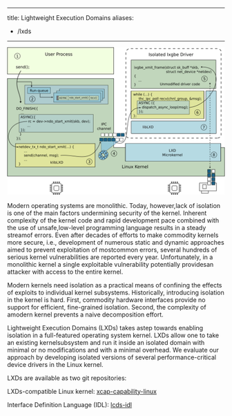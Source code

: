 
---
title: Lightweight Execution Domains
aliases:
- /lxds
---

<img src="images/lxds.png" alt="LXDs Architecture" width="550"/>


Modern operating systems are monolithic. Today, however,lack of isolation is
one of the main factors undermining security of the kernel. Inherent complexity
of the kernel code and rapid development pace combined with the use of
unsafe,low-level programming language results in a steady streamof errors.
Even after decades of efforts to make commodity kernels more secure, i.e.,
development of numerous static and dynamic approaches aimed to prevent
exploitation of mostcommon errors, several hundreds of serious kernel
vulnerabilities are reported every year. Unfortunately, in a monolithic kernel
a single exploitable vulnerability potentially providesan attacker with access
to the entire kernel.

Modern kernels need isolation as a practical means of confining the effects of
exploits to individual kernel subsystems. Historically, introducing isolation
in the kernel is hard. First, commodity hardware interfaces provide no support
for efficient, fine-grained isolation. Second, the complexity of amodern kernel
prevents a naive decomposition effort.

Lightweight Execution Domains (LXDs) takes astep towards enabling isolation in
a full-featured operating system kernel. LXDs allow one to take an existing
kernelsubsystem and run it inside an isolated domain with minimal or no
modifications and with a minimal overhead. We evaluate our approach by
developing isolated versions of several performance-critical device drivers in
the Linux kernel.

LXDs are available as two git repositories:

LXDs-compatible Linux kernel: [xcap-capability-linux](https://gitlab.flux.utah.edu/xcap/xcap-capability-linux)

Interface Definition Language (IDL): [lcds-idl](https://gitlab.flux.utah.edu/xcap/lcds-idl)
